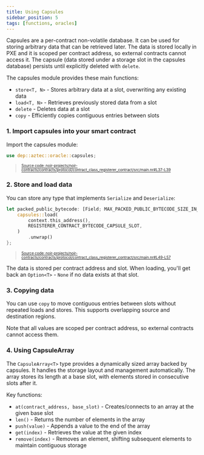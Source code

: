 ```yaml
---
title: Using Capsules
sidebar_position: 5
tags: [functions, oracles]
---
```


Capsules are a per-contract non-volatile database.
It can be used for storing arbitrary data that can be retrieved later.
The data is stored locally in PXE and it is scoped per contract address, so external contracts cannot access it.
The capsule (data stored under a storage slot in the capsules database) persists until explicitly deleted with `delete`.

The capsules module provides these main functions:

- `store<T, N>` - Stores arbitrary data at a slot, overwriting any existing data
- `load<T, N>` - Retrieves previously stored data from a slot
- `delete` - Deletes data at a slot
- `copy` - Efficiently copies contiguous entries between slots

### 1. Import capsules into your smart contract

Import the capsules module:

```rust title="import_capsules" showLineNumbers
use dep::aztec::oracle::capsules;
```
> <sup><sub><a href="https://github.com/AztecProtocol/aztec-packages/blob/v0.88.0/noir-projects/noir-contracts/contracts/protocol/contract_class_registerer_contract/src/main.nr#L37-L39" target="_blank" rel="noopener noreferrer">Source code: noir-projects/noir-contracts/contracts/protocol/contract_class_registerer_contract/src/main.nr#L37-L39</a></sub></sup>


### 2. Store and load data

You can store any type that implements `Serialize` and `Deserialize`:

```rust title="load_capsule" showLineNumbers
let packed_public_bytecode: [Field; MAX_PACKED_PUBLIC_BYTECODE_SIZE_IN_FIELDS] = unsafe {
    capsules::load(
        context.this_address(),
        REGISTERER_CONTRACT_BYTECODE_CAPSULE_SLOT,
    )
        .unwrap()
};
```
> <sup><sub><a href="https://github.com/AztecProtocol/aztec-packages/blob/v0.88.0/noir-projects/noir-contracts/contracts/protocol/contract_class_registerer_contract/src/main.nr#L49-L57" target="_blank" rel="noopener noreferrer">Source code: noir-projects/noir-contracts/contracts/protocol/contract_class_registerer_contract/src/main.nr#L49-L57</a></sub></sup>


The data is stored per contract address and slot. When loading, you'll get back an `Option<T>` - `None` if no data exists at that slot.

### 3. Copying data

You can use `copy` to move contiguous entries between slots without repeated loads and stores.
This supports overlapping source and destination regions.

Note that all values are scoped per contract address, so external contracts cannot access them.

### 4. Using CapsuleArray

The `CapsuleArray<T>` type provides a dynamically sized array backed by capsules.
It handles the storage layout and management automatically.
The array stores its length at a base slot, with elements stored in consecutive slots after it.

Key functions:

- `at(contract_address, base_slot)` - Creates/connects to an array at the given base slot
- `len()` - Returns the number of elements in the array
- `push(value)` - Appends a value to the end of the array
- `get(index)` - Retrieves the value at the given index
- `remove(index)` - Removes an element, shifting subsequent elements to maintain contiguous storage

<!-- TODO: Document actual use case of CapsuleArray here once it's actually used. -->

